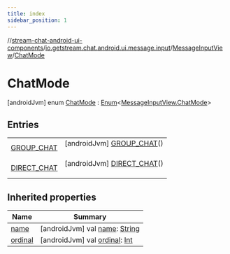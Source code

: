 ```yaml
---
title: index
sidebar_position: 1
---
```

//[stream-chat-android-ui-components](../../../../index.md)/[io.getstream.chat.android.ui.message.input](../../index.md)/[MessageInputView](../index.md)/[ChatMode](index.md)



# ChatMode  
 [androidJvm] enum [ChatMode](index.md) : [Enum](https://kotlinlang.org/api/latest/jvm/stdlib/kotlin/-enum/index.html)&lt;[MessageInputView.ChatMode](index.md)&gt;    


## Entries  
  
| | |
|---|---|
| <a name="io.getstream.chat.android.ui.message.input/MessageInputView.ChatMode.GROUP_CHAT///PointingToDeclaration/"></a>[GROUP_CHAT](GROUP_CHAT/index.md)| <a name="io.getstream.chat.android.ui.message.input/MessageInputView.ChatMode.GROUP_CHAT///PointingToDeclaration/"></a> [androidJvm] [GROUP_CHAT](GROUP_CHAT/index.md)()  <br/>   <br/>|
| <a name="io.getstream.chat.android.ui.message.input/MessageInputView.ChatMode.DIRECT_CHAT///PointingToDeclaration/"></a>[DIRECT_CHAT](DIRECT_CHAT/index.md)| <a name="io.getstream.chat.android.ui.message.input/MessageInputView.ChatMode.DIRECT_CHAT///PointingToDeclaration/"></a> [androidJvm] [DIRECT_CHAT](DIRECT_CHAT/index.md)()  <br/>   <br/>|


## Inherited properties  
  
|  Name |  Summary | 
|---|---|
| <a name="io.getstream.chat.android.ui.message.input/MessageInputView.ChatMode/name/#/PointingToDeclaration/"></a>[name](index.md#1414525011%2FProperties%2F-523872580)| <a name="io.getstream.chat.android.ui.message.input/MessageInputView.ChatMode/name/#/PointingToDeclaration/"></a> [androidJvm] val [name](index.md#1414525011%2FProperties%2F-523872580): [String](https://kotlinlang.org/api/latest/jvm/stdlib/kotlin/-string/index.html)   <br/>|
| <a name="io.getstream.chat.android.ui.message.input/MessageInputView.ChatMode/ordinal/#/PointingToDeclaration/"></a>[ordinal](index.md#1664791051%2FProperties%2F-523872580)| <a name="io.getstream.chat.android.ui.message.input/MessageInputView.ChatMode/ordinal/#/PointingToDeclaration/"></a> [androidJvm] val [ordinal](index.md#1664791051%2FProperties%2F-523872580): [Int](https://kotlinlang.org/api/latest/jvm/stdlib/kotlin/-int/index.html)   <br/>|


